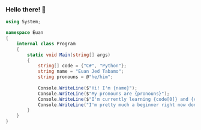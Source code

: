 ### Hello there! 👋

```csharp
using System;

namespace Euan
{
    internal class Program
    {
        static void Main(string[] args)
        {
			string[] code = {"C#", "Python"};
            string name = "Euan Jed Tabamo";
            string pronouns = @"he/him";
            
			Console.WriteLine($"Hi! I'm {name}");
			Console.WriteLine($"My pronouns are {pronouns}");
			Console.WriteLine($"I'm currently learning {code[0]} and {code[1]}");
            Console.WriteLine("I'm pretty much a beginner right now don't tease me. 😭");
        }
    }
}
```

<!--
**u1tbmo/u1tbmo** is a ✨ _special_ ✨ repository because its `README.md` (this file) appears on your GitHub profile.

Here are some ideas to get you started:

- 🔭 I’m currently working on ...
- 🌱 I’m currently learning ...
- 👯 I’m looking to collaborate on ...
- 🤔 I’m looking for help with ...
- 💬 Ask me about ...
- 📫 How to reach me: ...
- 😄 Pronouns: ...
- ⚡ Fun fact: ... 
-->
